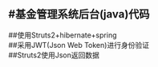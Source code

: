#基金管理系统后台(java)代码
-----------------------
##使用Struts2+hibernate+spring<br>
##采用JWT(Json Web Token)进行身份验证<br>
##Struts2使用Json返回数据
